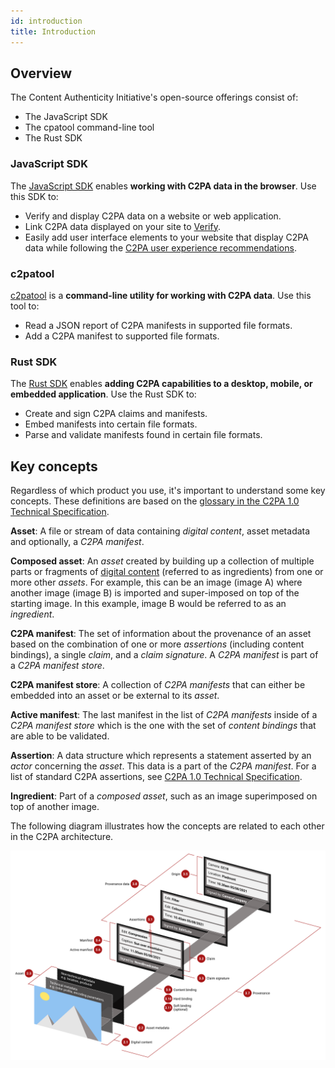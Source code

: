 ```yaml
---
id: introduction
title: Introduction
---
```


## Overview

The Content Authenticity Initiative's open-source offerings consist of:

- The JavaScript SDK
- The cpatool command-line tool
- The Rust SDK

### JavaScript SDK

The [JavaScript SDK](js-sdk/getting-started/overview) enables **working with C2PA data in the browser**. Use this SDK to:

- Verify and display C2PA data on a website or web application.
- Link C2PA data displayed on your site to [Verify](https://verify.contentauthenticity.org/).
- Easily add user interface elements to your website that display C2PA data while following the [C2PA user experience recommendations](https://c2pa.org/specifications/specifications/1.0/ux/UX_Recommendations.html).

### c2patool

[c2patool](c2patool) is a **command-line utility for working with C2PA data**. Use this tool to:

- Read a JSON report of C2PA manifests in supported file formats.
- Add a C2PA manifest to supported file formats.

### Rust SDK

The [Rust SDK](rust-sdk) enables **adding C2PA capabilities to a desktop, mobile, or embedded application**. Use the Rust SDK to:

- Create and sign C2PA claims and manifests.
- Embed manifests into certain file formats.
- Parse and validate manifests found in certain file formats.

## Key concepts

Regardless of which product you use, it's important to understand some key concepts. These definitions are based on the [glossary in the C2PA 1.0 Technical Specification](https://c2pa.org/specifications/specifications/1.0/specs/C2PA_Specification.html#_glossary).

**Asset**: A file or stream of data containing _digital content_, asset metadata and optionally, a _C2PA manifest_.

**Composed asset**: An _asset_ created by building up a collection of multiple parts or fragments of [digital content](https://c2pa.org/specifications/specifications/1.0/specs/C2PA_Specification.html#_digital_content) (referred to as ingredients) from one or more other _assets_. For example, this can be an image (image A) where another image (image B) is imported and super-imposed on top of the starting image. In this example, image B would be referred to as an _ingredient_.

**C2PA manifest**: The set of information about the provenance of an asset based on the combination of one or more _assertions_ (including content bindings), a single _claim_, and a _claim signature_. A _C2PA manifest_ is part of a _C2PA manifest store_.

**C2PA manifest store**: A collection of _C2PA manifests_ that can either be embedded into an asset or be external to its _asset_.

**Active manifest**: The last manifest in the list of _C2PA manifests_ inside of a _C2PA manifest store_ which is the one with the set of _content bindings_ that are able to be validated.

**Assertion**: A data structure which represents a statement asserted by an _actor_ concerning the _asset_. This data is a part of the _C2PA manifest_. For a list of standard C2PA assertions, see [C2PA 1.0 Technical Specification](https://c2pa.org/specifications/specifications/1.0/specs/C2PA_Specification.html#_c2pa_standard_assertions).

**Ingredient**: Part of a _composed asset_, such as an image superimposed on top of another image.

The following diagram illustrates how the concepts are related to each other in the C2PA architecture.

![C2PA architecture and concepts diagram](../static/img/c2pa_visualglossary.png)
